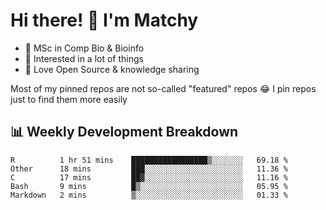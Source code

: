 # Hi there! 👋 I'm Matchy

- 🧬 MSc in Comp Bio & Bioinfo
- 🎈 Interested in a lot of things
- 💜 Love Open Source & knowledge sharing

Most of my pinned repos are not so-called "featured" repos 😂 I pin repos just to find them more easily

## 📊 Weekly Development Breakdown

<!--START_SECTION:waka-->

```text
R          1 hr 51 mins    █████████████████▒░░░░░░░   69.18 %
Other      18 mins         ███░░░░░░░░░░░░░░░░░░░░░░   11.36 %
C          17 mins         ██▓░░░░░░░░░░░░░░░░░░░░░░   11.16 %
Bash       9 mins          █▒░░░░░░░░░░░░░░░░░░░░░░░   05.95 %
Markdown   2 mins          ▒░░░░░░░░░░░░░░░░░░░░░░░░   01.33 %
```

<!--END_SECTION:waka-->

